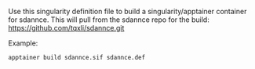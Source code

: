 Use this singularity definition file to build a singularity/apptainer container for sdannce. This will pull from the sdannce repo for the build: https://github.com/tqxli/sdannce.git

Example:

`apptainer build sdannce.sif sdannce.def`
